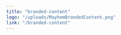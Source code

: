 ```yaml
---
title: "branded-content"
logo: "/uploads/MayhemBrandedContent.png"
link: "/branded-content"
---
```

